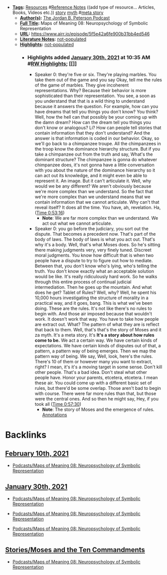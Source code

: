- **[Tags](<../Tags.md>):** [Resources](<../Resources.md>) #[Reference Notes](<../Reference Notes.md>) ((add type of resource... Articles, Books, Videos etc.)) [story](<../story.md>) [myth](<../myth.md>) #[meta story](<../meta story.md>)
    - **[Author(s)](<../Author(s).md>):** [The Jordan B. Peterson Podcast](<../The Jordan B. Peterson Podcast.md>)
    - **[Full Title](<../Full Title.md>):** Maps of Meaning 08: Neuropsychology of Symbolic Representation
    - **[URL](<../URL.md>):** https://www.airr.io/episode/5f5e42a6fe900b31bb4ed546
    - **[Literature Notes](<../Literature Notes.md>):** [not-populated](<../not-populated.md>)
    - **[Highlights](<../Highlights.md>):** [not-populated](<../not-populated.md>)
        - ### Highlights added [January 30th, 2021](<../January 30th, 2021.md>) at 10:35 AM #[RW Highlights](<../RW Highlights.md>); [[]]
            - Speaker 0: they're five or six. They're playing marbles. You take them out of the game and you say Okay, tell me the rules of the game of marbles. They give incoherent representations. Why? Because their behavior is more sophisticated than their representation. You see, a soon as you understand that that is a wild thing to understand because it answers the question. For example, how can you have dreams that tell you things you don't know? You think? Well, how the hell can that possibly be your coming up with the damn dream? How can the dream tell you things you don't know or analogous? Li? How can people tell stories that contain information that they don't understand? And the answer is that information is coded in our behavior. Okay, so we'll go back to a chimpanzee troupe. All the chimpanzees in the troop know the dominance hierarchy structure. But if you take a chimpanzee out from the truth and say, What's the dominant structure? The chimpanzee is gonna do whatever chimpanzee does, it's not gonna have a little conversation with you about the nature of the dominance hierarchy so it can act out its knowledge, and it might even be able to represent it. An image. But it can't articulate it. Well, why would we be any different? We aren't obviously because we're more complex than we understand. So the fact that we're more complex than we understand means that we contain information that we cannot articulate. Why can't that reveal itself? It does all the time. You have, ah, revelation. Ha, ([Time 0:53:16](https://www.airr.io/quote/601569d5030ce3303c173e15))
                - **Note**: We are far more complex than we understand. We act out what we cannot articulate.
            - Speaker 0: you go before the judiciary, you sort out the dispute. That becomes a precedent now. That's part of the body of laws. The body of laws is what you act out. That's why it's a body. Well, that's what Moses does. So he's sitting there making judgments very, very finely tuned. Discreet moral judgments. You know how difficult that is when two people have a dispute to try to figure out how to mediate. Between that, you don't know who's lying, who's telling the truth. You don't know exactly what an acceptable solution would be like. It's really ridiculously hard work. So he walks through this entire process of continual judicial intermediation. Then he goes up the mountain. And what does he get? Tablet of Rules? Well, why? Well, he spent his 10,000 hours investigating the structure of morality in a practical way, and it goes, bang. This is what we've been doing. These are the rules. It's not like there's no rules to begin with. And those air imposed because that wouldn't work. It doesn't work that way. You have to take how people are extract out. What? The pattern of what they are is reflect that back to them. Well, that's that's the story of Moses and it za myth. It's a meta story. It's **It's a story about how rules come to be.** We act a certain way. We have certain kinds of expectations. We have certain kinds of disputes out of that, a pattern, a pattern way of being emerges. Then we map the pattern way of being. We say, Well, look, here's the rules. There's 10 of them or however many you want to extract, right? I mean, it's it's a moving target in some sense. Don't kill other people. That's a bad idea. Don't steal what other people have. Honor your parents, etcetera, etcetera. I mean these air. You could come up with a different basic set of rules, but there'd be some overlap. Those aren't bad to begin with course. There were far more rules than that, but those were the central ones. And so then he might say, Hey, if you took all ([Time 0:57:30](https://www.airr.io/quote/60156b5e030ce34c06173e4e))
                - **Note**: The story of Moses and the emergence of rules. [Annotations](<../Annotations.md>)

# Backlinks
## [February 10th, 2021](<February 10th, 2021.md>)
- [Podcasts/Maps of Meaning 08: Neuropsychology of Symbolic Representation](<../Podcasts/Maps of Meaning 08: Neuropsychology of Symbolic Representation.md>)

## [January 30th, 2021](<January 30th, 2021.md>)
- [Podcasts/Maps of Meaning 08: Neuropsychology of Symbolic Representation](<../Podcasts/Maps of Meaning 08: Neuropsychology of Symbolic Representation.md>)

- [Podcasts/Maps of Meaning 08: Neuropsychology of Symbolic Representation](<../Podcasts/Maps of Meaning 08: Neuropsychology of Symbolic Representation.md>)

- [Podcasts/Maps of Meaning 08: Neuropsychology of Symbolic Representation](<../Podcasts/Maps of Meaning 08: Neuropsychology of Symbolic Representation.md>)

## [Stories/Moses and the Ten Commandments](<Stories/Moses and the Ten Commandments.md>)
- [Podcasts/Maps of Meaning 08: Neuropsychology of Symbolic Representation](<../Podcasts/Maps of Meaning 08: Neuropsychology of Symbolic Representation.md>)

